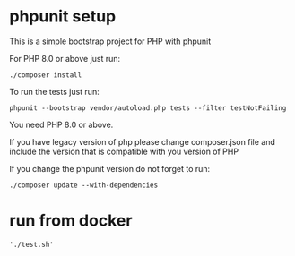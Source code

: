 phpunit setup
==========

This is a simple bootstrap project for PHP with phpunit

For PHP 8.0 or above just run:

```
./composer install

```

To run the tests just run:

```
phpunit --bootstrap vendor/autoload.php tests --filter testNotFailing
```
You need PHP 8.0 or above.


If you have legacy version of php please change composer.json file
and include the version that is compatible with you version of PHP


If you change the phpunit version do not forget to run:

```
./composer update --with-dependencies

```

# run from docker

```
'./test.sh'
```
